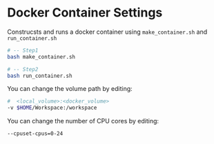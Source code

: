 # Docker Container Settings 

Construcsts and runs a docker container using `make_container.sh` and `run_container.sh`
```bash
# -- Step1
bash make_container.sh

# -- Step2
bash run_container.sh
```

You can change the volume path by editing:
```bash 
#  <local_volume>:<docker_volume>
-v $HOME/Workspace:/workspace
```

You can change the number of CPU cores by editing:
```bash
--cpuset-cpus=0-24
```

